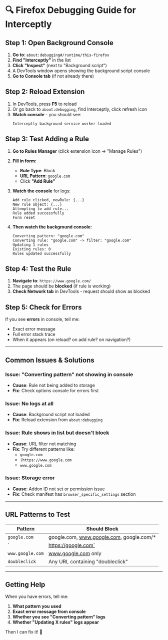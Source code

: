 # 🔍 Firefox Debugging Guide for Interceptly

## Step 1: Open Background Console

1. **Go to**: `about:debugging#/runtime/this-firefox`
2. **Find "Interceptly"** in the list
3. **Click "Inspect"** (next to "Background script")
4. A DevTools window opens showing the background script console
5. **Go to Console tab** (if not already there)

## Step 2: Reload Extension

1. In DevTools, press **F5** to reload
2. Or go back to `about:debugging`, find Interceptly, click refresh icon
3. **Watch console** - you should see:
   ```
   Interceptly background service worker loaded
   ```

## Step 3: Test Adding a Rule

1. **Go to Rules Manager** (click extension icon → "Manage Rules")
2. **Fill in form:**
   - **Rule Type**: Block
   - **URL Pattern**: `google.com`
   - Click **"Add Rule"**
3. **Watch the console** for logs:
   ```
   Add rule clicked, newRule: {...}
   New rule object: {...}
   Attempting to add rule...
   Rule added successfully
   Form reset
   ```

4. **Then watch the background console:**
   ```
   Converting pattern: "google.com"
   Converting rule: "google.com" -> filter: "google.com"
   Updating 1 rules
   Existing rules: 0
   Rules updated successfully
   ```

## Step 4: Test the Rule

1. **Navigate to**: `https://www.google.com/`
2. The page should be **blocked** (if rule is working)
3. **Check Network tab** in DevTools - request should show as blocked

## Step 5: Check for Errors

If you see **errors** in console, tell me:
- Exact error message
- Full error stack trace
- When it appears (on reload? on add rule? on navigation?)

---

## Common Issues & Solutions

### Issue: "Converting pattern" not showing in console
- **Cause**: Rule not being added to storage
- **Fix**: Check options console for errors first

### Issue: No logs at all
- **Cause**: Background script not loaded
- **Fix**: Reload extension from `about:debugging`

### Issue: Rule shows in list but doesn't block
- **Cause**: URL filter not matching
- **Fix**: Try different patterns like:
  - `google.com`
  - `|https://www.google.com`
  - `www.google.com`

### Issue: Storage error
- **Cause**: Addon ID not set or permission issue
- **Fix**: Check manifest has `browser_specific_settings` section

---

## URL Patterns to Test

| Pattern | Should Block |
|---------|--------------|
| `google.com` | google.com, www.google.com, google.com/* |
| `|https://google.com` | Exact: https://google.com |
| `www.google.com` | www.google.com only |
| `doubleclick` | Any URL containing "doubleclick" |

---

## Getting Help

When you have errors, tell me:
1. **What pattern you used**
2. **Exact error message from console**
3. **Whether you see "Converting pattern" logs**
4. **Whether "Updating X rules" logs appear**

Then I can fix it! 🎯
